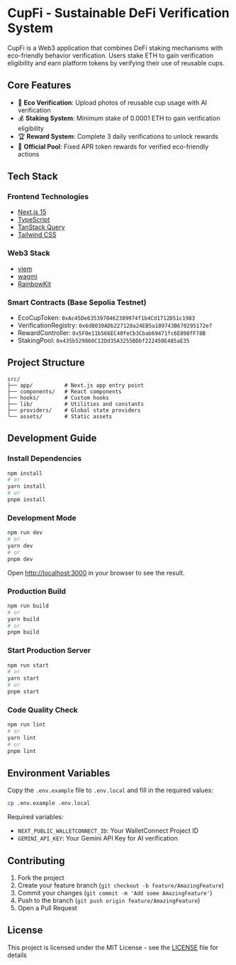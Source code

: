 # CupFi - Sustainable DeFi Verification System

CupFi is a Web3 application that combines DeFi staking mechanisms with eco-friendly behavior verification. Users stake ETH to gain verification eligibility and earn platform tokens by verifying their use of reusable cups.

## Core Features

- 🌱 **Eco Verification**: Upload photos of reusable cup usage with AI verification
- 💰 **Staking System**: Minimum stake of 0.0001 ETH to gain verification eligibility
- 🏆 **Reward System**: Complete 3 daily verifications to unlock rewards
- 🔄 **Official Pool**: Fixed APR token rewards for verified eco-friendly actions

## Tech Stack

### Frontend Technologies

- [Next.js 15](https://nextjs.org)
- [TypeScript](https://www.typescriptlang.org)
- [TanStack Query](https://tanstack.com/query/latest)
- [Tailwind CSS](https://tailwindcss.com)

### Web3 Stack

- [viem](https://viem.sh)
- [wagmi](https://wagmi.sh)
- [RainbowKit](https://www.rainbowkit.com)

### Smart Contracts (Base Sepolia Testnet)

- EcoCupToken: `0xAc45De6353970462389974f1b4Cd1712D51c1983`
- VerificationRegistry: `0x6d8030ADb227128a24EB5a189743B670295172e7`
- RewardController: `0x5F0e11b566EC40feCb3Cbab69471fc6E898fF78B`
- StakingPool: `0x435b529860C12Dd35A3255BDbf222450E485aE35`

## Project Structure

```
src/
├── app/          # Next.js app entry point
├── components/   # React components
├── hooks/        # Custom hooks
├── lib/          # Utilities and constants
├── providers/    # Global state providers
└── assets/       # Static assets
```

## Development Guide

### Install Dependencies

```bash
npm install
# or
yarn install
# or
pnpm install
```

### Development Mode

```bash
npm run dev
# or
yarn dev
# or
pnpm dev
```

Open [http://localhost:3000](http://localhost:3000) in your browser to see the result.

### Production Build

```bash
npm run build
# or
yarn build
# or
pnpm build
```

### Start Production Server

```bash
npm run start
# or
yarn start
# or
pnpm start
```

### Code Quality Check

```bash
npm run lint
# or
yarn lint
# or
pnpm lint
```

## Environment Variables

Copy the `.env.example` file to `.env.local` and fill in the required values:

```bash
cp .env.example .env.local
```

Required variables:
- `NEXT_PUBLIC_WALLETCONNECT_ID`: Your WalletConnect Project ID
- `GEMINI_API_KEY`: Your Gemini API Key for AI verification

## Contributing

1. Fork the project
2. Create your feature branch (`git checkout -b feature/AmazingFeature`)
3. Commit your changes (`git commit -m 'Add some AmazingFeature'`)
4. Push to the branch (`git push origin feature/AmazingFeature`)
5. Open a Pull Request

## License

This project is licensed under the MIT License - see the [LICENSE](LICENSE) file for details
